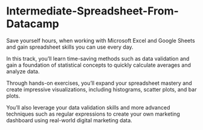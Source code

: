 # Intermediate-Spreadsheet-From-Datacamp
Save yourself hours, when working with Microsoft Excel and Google Sheets and gain spreadsheet skills you can use every day.

In this track, you’ll learn time-saving methods such as data validation and gain a foundation of statistical concepts to quickly calculate averages and analyze data. 

Through hands-on exercises, you’ll expand your spreadsheet mastery and create impressive visualizations, including histograms, scatter plots, and bar plots. 


You’ll also leverage your data validation skills and more advanced techniques such as regular expressions to create your own marketing dashboard using real-world digital marketing data.
